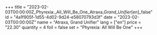 +++
title = "2023-02-03T00:00:00Z_Phyrexia:_All_Will_Be_One_Atraxa,_Grand_Unifier_[en]_false"
id = "4a1f905f-1d55-4d02-9d24-e58070793d3f"
date = "2023-02-03T00:00:00Z"
name = "Atraxa, Grand Unifier"
lang = ["en"]
price = "22.30"
quantity = 4
foil = false
set = "Phyrexia: All Will Be One"
+++
